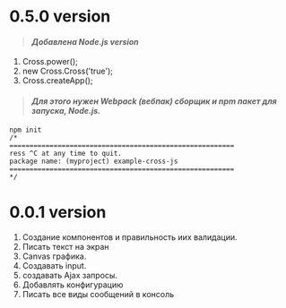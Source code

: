 # 0.5.0 version
>#### *Добавлена Node.js version*
<ol>
    <li>Cross.power();</li>
    <li>new Cross.Cross('true');</li>
    <li>Cross.createApp();</li>
</ol>

>#### *Для этого нужен Webpack (вебпак) сборщик и npm пакет для запуска, Node.js.*
```npm
npm init
/*
========================================================
ress ^C at any time to quit.
package name: (myproject) example-cross-js
========================================================
*/
```

# 0.0.1 version
<ol>
    <li>Создание компонентов и правильность иих валидации.</li>
    <li>Писать текст на экран</li>
    <li>Canvas графика.</li>
    <li>Создавать input.</li>
    <li> создавать Ajax запросы.</li>
    <li>Добавлять конфигурацию</li>
    <li>Писать все виды сообщений в консоль</li>
</ol>
